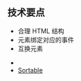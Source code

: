 ## 技术要点

- 合理 HTML 结构
- 元素绑定对应的事件
- 互换元素

* [](https://juejin.cn/post/6844903982742110222#heading-6)
* [Sortable](http://sortablejs.github.io/Sortable/)
